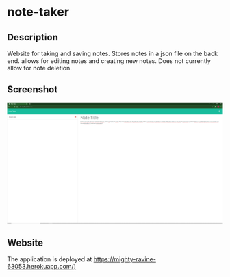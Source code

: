 # note-taker

## Description
Website for taking and saving notes. Stores notes in a json file on the back end. allows for editing notes and creating new notes. Does not currently allow for note deletion.

## Screenshot
![note taker website](./screenshot.png)

## Website
The application is deployed at [https://mighty-ravine-63053.herokuapp.com/)](https://mighty-ravine-63053.herokuapp.com/)